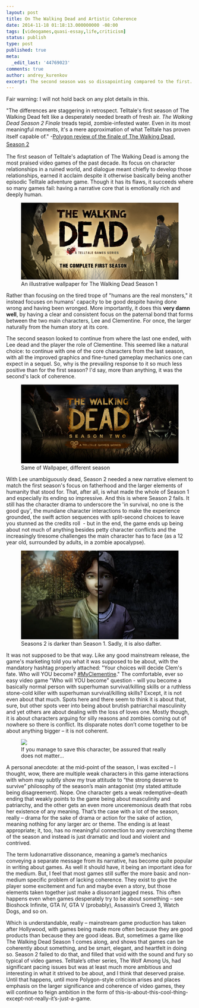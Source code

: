 ```yaml
---
layout: post
title: On The Walking Dead and Artistic Coherence
date: 2014-11-18 01:18:13.000000000 -08:00
tags: [videogames,quasi-essay,life,criticism]
status: publish
type: post
published: true
meta:
  _edit_last: '44769023'
comments: true
author: andrey_kurenkov
excerpt: The second season was so dissapointing compared to the first. What changed?
---
```

Fair warning: I will not hold back on any plot details in this.

"The differences are staggering in retrospect. Telltale's first season of The Walking Dead felt like a desperately needed breath of fresh air. <em>The Walking Dead Season 2 Finale</em> treads tepid, zombie-infested water. Even in its most meaningful moments, it's a mere approximation of what Telltale has proven itself capable of." <span style="line-height:1.5;">-</span><a style="line-height:1.5;" href="http://www.polygon.com/2014/8/26/6064039/the-walking-dead-season-2-episode-5-review-no-going-back">Polygon review of the finale of The Walking Dead, Season 2</a>

The first season of Telltale's adaptation of The Walking Dead is among the most praised video games of the past decade. Its focus on character relationships in a ruined world, and dialogue meant chiefly to develop those relationships, earned it acclaim despite it otherwise basically being another episodic Telltale adventure game. Though it has its flaws, it succeeds where so many games fail: having a narrative core that is emotionally rich and deeply human.

<figure>
    <a href="http://ecx.images-amazon.com/images/I/91iAqB4pB5L.png"><img class="postimage" src="/writing/images/2014-11-18-on-the-walking-dead-and-artistic-coherence/91iAqB4pB5L.png" alt=""></a> 
    <figcaption>An illustrative wallpaper for The Walking Dead Season 1</figcaption>
</figure>

Rather than focusing on the tired trope of "humans are the real monsters," it instead focuses on humans' capacity to be good despite having done wrong and having been wronged. More importantly, it does this **very damn well**, by having a clear and consistent focus on the paternal bond that forms between the two main characters, Lee and Clementine. For once, the larger  naturally from the human story at its core.

The second season looked to continue from where the last one ended, with Lee dead and the player the role of Clementine. This seemed like a natural choice: to continue with one of the core characters from the last season, with all the improved graphics and fine-tuned gameplay mechanics one can expect in a sequel. So, why is the prevailing response to it so much less positive than for the first season? I'd say, more than anything, it was the second's lack of coherence.

<figure>
    <a href="https://gamerwg.org/wp-content/uploads/2014/10/The-Walking-Dead-Season-2.jpg"><img class="postimage" src="/writing/images/2014-11-18-on-the-walking-dead-and-artistic-coherence/The-Walking-Dead-Season-2.jpg" alt=""/></a> 
    <figcaption>Same  of Wallpaper, different season</figcaption>
</figure>

With Lee unambiguously dead, Season 2 needed a new narrative element to match the first season's focus on fatherhood and the larger elements of humanity that stood for. That, after all, is what made the whole of Season 1 and especially its ending so impressive. And this is where Season 2 fails. It still has the character drama to underscore the 'in survival, no one is the good guy', the mundane character interactions to make the experience grounded, the swift action sequences with split-second choices to leave you stunned as the credits roll  - but in the end, the game ends up being about not much of anything besides petty character conflicts and the increasingly tiresome challenges the main character has to face (as a 12 year old, surrounded by adults, in a zombie apocalypse).

<figure>
    <a href="http://videogamewriters.com/wp-content/uploads/2014/11/walkingdeadseason2.png"><img class="postimage" src="/writing/images/2014-11-18-on-the-walking-dead-and-artistic-coherence/walkingdeadseason2.png" alt=""/></a> 
    <figcaption>Seasons 2 is darker than Season 1. Sadly, it is also dafter.</figcaption>
</figure>

It was not supposed to be that way. Like any good mainstream release, the game's marketing told you what it was supposed to be about, with the mandatory hashtag properly attached: "Your choices will decide Clem's fate. Who will YOU become? <a class="_58cn" href="https://www.facebook.com/hashtag/myclementine">#MyClementine</a>." The comfortable, ever so easy video game "Who will YOU become" question - will you become a basically normal person with superhuman survival/killing skills or a ruthless stone-cold killer with superhuman survival/killing skills? Except, it is not even about that much. Spots here and there seem to think it is about that, sure, but other spots veer into being about brutish patriarchal masculinity and yet others are about dealing with the loss of loves one. Mostly though, it is about characters arguing for silly reasons and zombies coming out of nowhere so there is conflict. Its disparate notes don’t come together to be about anything bigger – it is not coherent.

<figure>
    <a href="http://bloximages.chicago2.vip.townnews.com/tdn.com/content/tncms/images/v3/editorial/0/02/002528fa-df11-11e3-aa53-0019bb2963f4/53798e07da7d8.preview-620.jpg"><img class="postimage" src="/writing/images/2014-11-18-on-the-  walking-dead-and-artistic-coherence/53798e07da7d8.jpg" /></a> 
    <figcaption>If you manage to save this character, be assured that really does not matter...</figcaption>
</figure>

A personal anecdote: at the mid-point of the season, I was excited – I thought, wow, there are multiple weak characters in this game interactions with whom may subtly show my true attitude to “the strong deserve to survive” philosophy of the season’s main antagonist (my stated attitude being disagreement). Nope. One character gets a weak redemptive-death ending that weakly points to the game being about masculinity and patriarchy, and the other gets an even more unceremonious death that robs her existence of any meaning. That’s the case with a lot of the season, really – drama for the sake of drama or action for the sake of action, meaning nothing for any larger arc or theme. The ending is at least appropriate; it, too, has no meaningful connection to any overarching theme of the season and instead is just dramatic and loud and violent and contrived.

The term ludonarrative dissonance, meaning a game’s mechanics conveying a separate message from its narrative, has become quite popular in writing about games. As well it should have, it being an important idea for the medium. But, I feel that most games still suffer the more basic and non-medium specific problem of lacking coherence. They exist to give the player some excitement and fun and maybe even a story, but those elements taken together just make a dissonant jagged mess. This often happens even when games desperately try to be about something – see Bioshock Infinite, GTA IV, GTA V (probably), Assassin’s Creed 3, Watch Dogs, and so on.

Which is understandable, really – mainstream game production has taken after Hollywood, with games being made more often because they are good products than because they are good ideas. But, sometimes a game like The Walking Dead Season 1 comes along, and shows that games can be coherently about something, and be smart, elegant, and heartfelt in doing so. Season 2 failed to do that, and filled that void with the sound and fury so typical of video games. Telltale’s other series, The Wolf Among Us, had significant pacing issues but was at least much more ambitious and interesting in what it strived to be about, and I think that deserved praise.  Until that happens, until more Polygon-style criticism arises and places emphasis on the larger significance and coherence of video games, they will continue to feign ambition in the form of this-is-about-this-cool-thing-except-not-really-it’s-just-a-game.
